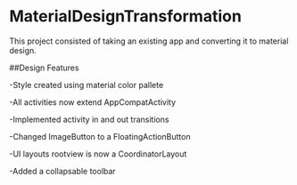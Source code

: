 # MaterialDesignTransformation
This project consisted of taking an existing app and converting it to material design.

##Design Features

-Style created using material color pallete

-All activities now extend AppCompatActivity

-Implemented activity in and out transitions

-Changed ImageButton to a FloatingActionButton

-UI layouts rootview is now a CoordinatorLayout

-Added a collapsable toolbar 


